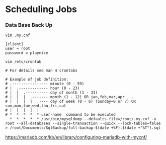 # Scheduling Jobs


### Data Base Back Up
```
vim .my.cnf

[client]
user = root
password = playnice

vim /etc/crontab

# For details see man 4 crontabs

# Example of job definition:
# .---------------- minute (0 - 59)
# |  .------------- hour (0 - 23)
# |  |  .---------- day of month (1 - 31)
# |  |  |  .------- month (1 - 12) OR jan,feb,mar,apr ...
# |  |  |  |  .---- day of week (0 - 6) (Sunday=0 or 7) OR sun,mon,tue,wed,thu,fri,sat
# |  |  |  |  |
# *  *  *  *  * user-name  command to be executed
  *  *  *  *  * /usr/bin/mysqldump --defaults-file=/root/.my.cnf -u root --all-databases --single-transaction --quick --lock-tables=false  > /root/Documents/SqlBackup/full-backup-$(date +%F).$(date +"%T").sql
 ```


https://mariadb.com/kb/en/library/configuring-mariadb-with-mycnf/

